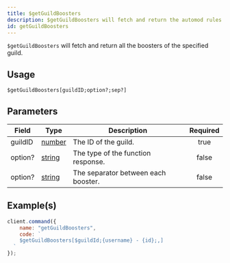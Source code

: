 ```yaml
---
title: $getGuildBoosters
description: $getGuildBoosters will fetch and return the automod rules of the specified guild
id: getGuildBoosters
---
```


`$getGuildBoosters` will fetch and return all the boosters of the specified guild.

## Usage

```aoi
$getGuildBoosters[guildID;option?;sep?]
```

## Parameters

| Field   | Type                                                                                                                                                                                                 | Description                                            | Required |
| ------- | ---------------------------------------------------------------------------------------------------------------------------------------------------------------------------------------------------- | ------------------------------------------------------ | :------: |
| guildID | [number](https://developer.mozilla.org/en-US/docs/Web/JavaScript/Reference/Global_Objects/Number)                                                                                                    | The ID of the guild.                                   |   true   |
| option? | [string](https://developer.mozilla.org/en-US/docs/Web/JavaScript/Reference/Global_Objects/String)                                                                                                    | The type of the function response.                     |  false   |
| option? | [string](https://developer.mozilla.org/en-US/docs/Web/JavaScript/Reference/Global_Objects/String)                                                                                                    | The separator between each booster.                    |  false   |

## Example(s)

```javascript
client.command({
    name: "getGuildBoosters",
    code: `
    $getGuildBoosters[$guildId;{username} - {id};,]
  `
});
```
